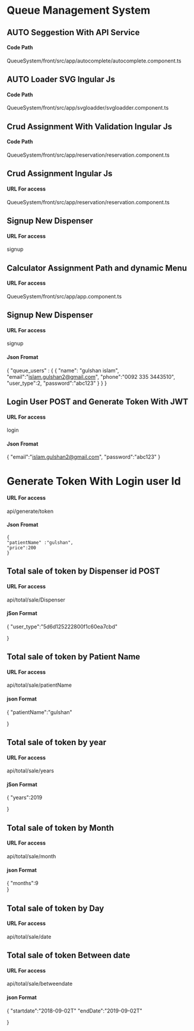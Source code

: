 
# Queue Management System 


##  AUTO Seggestion With API Service 

#### Code Path

QueueSystem/front/src/app/autocomplete/autocomplete.component.ts



##  AUTO Loader SVG  Ingular Js 

#### Code Path

QueueSystem/front/src/app/svgloadder/svgloadder.component.ts



##  Crud  Assignment With Validation Ingular Js 

#### Code Path 

QueueSystem/front/src/app/reservation/reservation.component.ts



##  Crud  Assignment Ingular Js 

#### URL For access 

QueueSystem/front/src/app/reservation/reservation.component.ts



## Signup New Dispenser 
  

#### URL For access 


signup


##  Calculator Assignment Path and dynamic Menu 

#### URL For access 

QueueSystem/front/src/app/app.component.ts



## Signup New Dispenser 
  

#### URL For access 


signup


#### Json Fromat


{
	"queue_users" :
	{
		{
			"name": "gulshan islam",
			"email":"islam.gulshan2@gmail.com",
			"phone":"0092 335 3443510",
			"user_type":2,
			"password":"abc123"
		}
	}
}




## Login User POST and Generate Token With JWT 
  

#### URL For access 


login


#### Json Fromat

{
	"email":"islam.gulshan2@gmail.com",
	"password":"abc123"
}


# Generate  Token With Login user Id 

#### URL For access 


api/generate/token


#### Json Fromat

	{
	"patientName" :"gulshan",
	"price":200 
	}


##  Total sale of token by Dispenser id POST
  

#### URL For access 


api/total/sale/Dispenser

#### jSon Format

{
		"user_type":"5d6d125222800f1c60ea7cbd"
	
}


##  Total sale of token by Patient Name
  

#### URL For access 


api/total/sale/patientName

#### json Format

{
		"patientName":"gulshan"
	
}



 ##  Total sale of token by year 
  

#### URL For access 


api/total/sale/years

#### jSon Format

{
		"years":2019
	
}


##  Total sale of token by  Month 
  
#### URL For access 


api/total/sale/month

#### json Format

{
		"months":9	
}


##  Total sale of token  by Day 
  

#### URL For access 


api/total/sale/date


##  Total sale of token Between date  
  

#### URL For access 


api/total/sale/betweendate

#### json Format

{
		"startdate":"2018-09-02T"
		"endDate":"2019-09-02T"
	
}



 

 
















